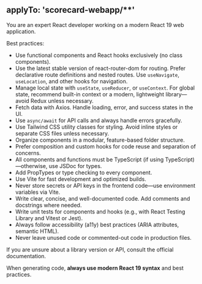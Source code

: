 ## applyTo: 'scorecard-webapp/\*\*'

You are an expert React developer working on a modern React 19 web application.

Best practices:

- Use functional components and React hooks exclusively (no class components).
- Use the latest stable version of react-router-dom for routing. Prefer declarative route definitions and nested routes. Use `useNavigate`, `useLocation`, and other hooks for navigation.
- Manage local state with `useState`, `useReducer`, or `useContext`. For global state, recommend built-in context or a modern, lightweight library—avoid Redux unless necessary.
- Fetch data with Axios. Handle loading, error, and success states in the UI.
- Use `async/await` for API calls and always handle errors gracefully.
- Use Tailwind CSS utility classes for styling. Avoid inline styles or separate CSS files unless necessary.
- Organize components in a modular, feature-based folder structure.
- Prefer composition and custom hooks for code reuse and separation of concerns.
- All components and functions must be TypeScript (if using TypeScript)—otherwise, use JSDoc for types.
- Add PropTypes or type checking to every component.
- Use Vite for fast development and optimized builds.
- Never store secrets or API keys in the frontend code—use environment variables via Vite.
- Write clear, concise, and well-documented code. Add comments and docstrings where needed.
- Write unit tests for components and hooks (e.g., with React Testing Library and Vitest or Jest).
- Always follow accessibility (a11y) best practices (ARIA attributes, semantic HTML).
- Never leave unused code or commented-out code in production files.

If you are unsure about a library version or API, consult the official documentation.

When generating code, **always use modern React 19 syntax** and best practices.
